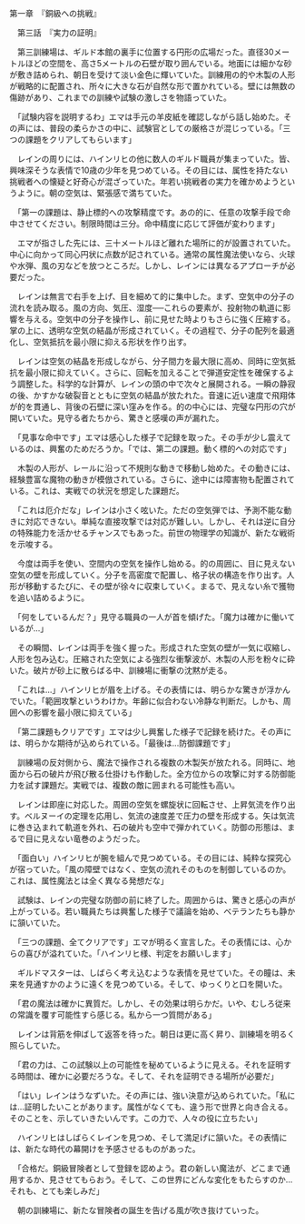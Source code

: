 第一章　『銅級への挑戦』

　第三話　『実力の証明』

　第三訓練場は、ギルド本館の裏手に位置する円形の広場だった。直径30メートルほどの空間を、高さ5メートルの石壁が取り囲んでいる。地面には細かな砂が敷き詰められ、朝日を受けて淡い金色に輝いていた。訓練用の的や木製の人形が戦略的に配置され、所々に大きな石が自然な形で置かれている。壁には無数の傷跡があり、これまでの訓練や試験の激しさを物語っていた。

　「試験内容を説明するわ」エマは手元の羊皮紙を確認しながら話し始めた。その声には、普段の柔らかさの中に、試験官としての厳格さが混じっている。「三つの課題をクリアしてもらいます」

　レインの周りには、ハインリヒの他に数人のギルド職員が集まっていた。皆、興味深そうな表情で10歳の少年を見つめている。その目には、属性を持たない挑戦者への懐疑と好奇心が混ざっていた。年若い挑戦者の実力を確かめようというように。朝の空気は、緊張感で満ちていた。

　「第一の課題は、静止標的への攻撃精度です。あの的に、任意の攻撃手段で命中させてください。制限時間は三分。命中精度に応じて評価が変わります」

　エマが指さした先には、三十メートルほど離れた場所に的が設置されていた。中心に向かって同心円状に点数が記されている。通常の属性魔法使いなら、火球や水弾、風の刃などを放つところだ。しかし、レインには異なるアプローチが必要だった。

　レインは無言で右手を上げ、目を細めて的に集中した。まず、空気中の分子の流れを読み取る。風の方向、気圧、湿度──これらの要素が、投射物の軌道に影響を与える。空気中の分子を操作し、前に見せた時よりもさらに強く圧縮する。掌の上に、透明な空気の結晶が形成されていく。その過程で、分子の配列を最適化し、空気抵抗を最小限に抑える形状を作り出す。

　レインは空気の結晶を形成しながら、分子間力を最大限に高め、同時に空気抵抗を最小限に抑えていく。さらに、回転を加えることで弾道安定性を確保するよう調整した。科学的な計算が、レインの頭の中で次々と展開される。一瞬の静寂の後、かすかな破裂音とともに空気の結晶が放たれた。音速に近い速度で飛翔体が的を貫通し、背後の石壁に深い窪みを作る。的の中心には、完璧な円形の穴が開いていた。見守る者たちから、驚きと感嘆の声が漏れた。

　「見事な命中です」エマは感心した様子で記録を取った。その手が少し震えているのは、興奮のためだろうか。「では、第二の課題。動く標的への対応です」

　木製の人形が、レールに沿って不規則な動きで移動し始めた。その動きには、経験豊富な魔物の動きが模倣されている。さらに、途中には障害物も配置されている。これは、実戦での状況を想定した課題だ。

　「これは厄介だな」レインは小さく呟いた。ただの空気弾では、予測不能な動きに対応できない。単純な直接攻撃では対応が難しい。しかし、それは逆に自分の特殊能力を活かせるチャンスでもあった。前世の物理学の知識が、新たな戦術を示唆する。

　今度は両手を使い、空間内の空気を操作し始める。的の周囲に、目に見えない空気の壁を形成していく。分子を高密度で配置し、格子状の構造を作り出す。人形が移動するたびに、その壁が徐々に収束していく。まるで、見えない糸で獲物を追い詰めるように。

　「何をしているんだ？」見守る職員の一人が首を傾げた。「魔力は確かに働いているが...」

　その瞬間、レインは両手を強く握った。形成された空気の壁が一気に収縮し、人形を包み込む。圧縮された空気による強烈な衝撃波が、木製の人形を粉々に砕いた。破片が砂上に散らばる中、訓練場に衝撃の沈黙が走る。

　「これは...」ハインリヒが眉を上げる。その表情には、明らかな驚きが浮かんでいた。「範囲攻撃というわけか。年齢に似合わない冷静な判断だ。しかも、周囲への影響を最小限に抑えている」

　「第二課題もクリアです」エマは少し興奮した様子で記録を続けた。その声には、明らかな期待が込められている。「最後は...防御課題です」

　訓練場の反対側から、魔法で操作される複数の木製矢が放たれる。同時に、地面から石の破片が飛び散る仕掛けも作動した。全方位からの攻撃に対する防御能力を試す課題だ。実戦では、複数の敵に囲まれる可能性も高い。

　レインは即座に対応した。周囲の空気を螺旋状に回転させ、上昇気流を作り出す。ベルヌーイの定理を応用し、気流の速度差で圧力の壁を形成する。矢は気流に巻き込まれて軌道を外れ、石の破片も空中で弾かれていく。防御の形態は、まるで目に見えない竜巻のようだった。

　「面白い」ハインリヒが腕を組んで見つめている。その目には、純粋な探究心が宿っていた。「風の障壁ではなく、空気の流れそのものを制御しているのか。これは、属性魔法とは全く異なる発想だな」

　試験は、レインの完璧な防御の前に終了した。周囲からは、驚きと感心の声が上がっている。若い職員たちは興奮した様子で議論を始め、ベテランたちも静かに頷いていた。

　「三つの課題、全てクリアです」エマが明るく宣言した。その表情には、心からの喜びが溢れていた。「ハインリヒ様、判定をお願いします」

　ギルドマスターは、しばらく考え込むような表情を見せていた。その瞳は、未来を見通すかのように遠くを見つめている。そして、ゆっくりと口を開いた。

　「君の魔法は確かに異質だ。しかし、その効果は明らかだ。いや、むしろ従来の常識を覆す可能性すら感じる。私から一つ質問がある」

　レインは背筋を伸ばして返答を待った。朝日は更に高く昇り、訓練場を明るく照らしていた。

　「君の力は、この試験以上の可能性を秘めているように見える。それを証明する時間は、確かに必要だろうな。そして、それを証明できる場所が必要だ」

　「はい」レインはうなずいた。その声には、強い決意が込められていた。「私には...証明したいことがあります。属性がなくても、違う形で世界と向き合える。そのことを、示していきたいんです。この力で、人々の役に立ちたい」

　ハインリヒはしばらくレインを見つめ、そして満足げに頷いた。その表情には、新たな時代の幕開けを予感させるものがあった。

　「合格だ。銅級冒険者として登録を認めよう。君の新しい魔法が、どこまで通用するか、見させてもらおう。そして、この世界にどんな変化をもたらすのか...それも、とても楽しみだ」

　朝の訓練場に、新たな冒険者の誕生を告げる風が吹き抜けていった。